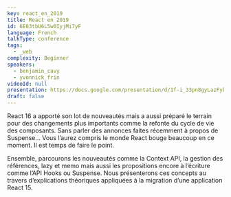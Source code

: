 ```yaml
---
key: react_en_2019
title: React en 2019
id: 6E03tbU6L5w0IyjMi7yF
language: French
talkType: conference
tags:
  - _web
complexity: Beginner
speakers:
  - benjamin_cavy
  - yvonnick_frin
videoId: null
presentation: https://docs.google.com/presentation/d/1f-i_33pn8gyLazFykF6xynvIeisfezBHAFNRwcvpj0s/edit#slide=id.g640578840d_1_3
draft: false
---
```

React 16 a apporté son lot de nouveautés mais a aussi préparé le terrain pour des changements plus importants comme la refonte du cycle de vie des composants. Sans parler des annonces faites récemment à propos de Suspense… Vous l’aurez compris le monde React bouge beaucoup en ce moment. Il est temps de faire le point.

Ensemble, parcourons les nouveautés comme la Context API, la gestion des références, lazy et memo mais aussi les propositions encore à l’écriture comme l’API Hooks ou Suspense. Nous présenterons ces concepts au travers d’explications théoriques appliquées à la migration d’une application React 15.